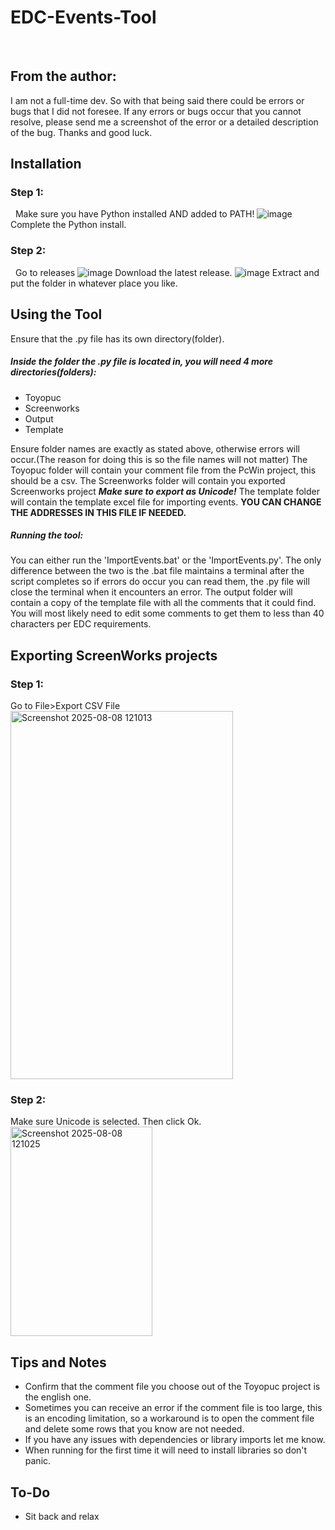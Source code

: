# EDC-Events-Tool
&nbsp;&nbsp;
## From the author:
I am not a full-time dev. So with that being said there could be errors or bugs that I did not foresee. If any errors or bugs occur that you cannot resolve, please    send me a screenshot of the error or a detailed description of the bug. Thanks and good luck.


## Installation
### Step 1:
&nbsp;&nbsp;Make sure you have Python installed AND added to PATH!
![image](https://github.com/user-attachments/assets/13f73752-ffab-4f4d-b469-d7f6d0d274b7)
Complete the Python install.
### Step 2:
&nbsp;&nbsp;Go to releases
![image](https://github.com/user-attachments/assets/a2316742-d4bd-433b-9cd4-b249b9344e53)
Download the latest release.
![image](https://github.com/user-attachments/assets/e3d0b5c4-27da-4a67-af0c-abb9f693dea2)
Extract and put the folder in whatever place you like.

## Using the Tool
Ensure that the .py file has its own directory(folder).
##### Inside the folder the .py file is located in, you will need 4 more directories(folders):
- Toyopuc
- Screenworks
- Output
- Template
  
Ensure folder names are exactly as stated above, otherwise errors will occur.(The reason for doing this is so the file names will not matter)
The Toyopuc folder will contain your comment file from the PcWin project, this should be a csv.
The Screenworks folder will contain you exported Screenworks project ***Make sure to export as Unicode!***
The template folder will contain the template excel file for importing events. **YOU CAN CHANGE THE ADDRESSES IN THIS FILE IF NEEDED.**
##### Running the tool:
You can either run the 'ImportEvents.bat' or the 'ImportEvents.py'. The only difference between the two is the .bat file maintains a terminal after the script completes so if errors do occur you can read them, the .py file will close the terminal when it encounters an error.
The output folder will contain a copy of the template file with all the comments that it could find. You will most likely need to edit some comments to get them to less than 40 characters per EDC requirements.

## Exporting ScreenWorks projects
### Step 1:
Go to File>Export CSV File  
<img width="356" height="589" alt="Screenshot 2025-08-08 121013" src="https://github.com/user-attachments/assets/381c1304-55c6-40c9-8c7f-c4c956c5f707" />
### Step 2:
Make sure Unicode is selected. Then click Ok.  
<img width="227" height="335" alt="Screenshot 2025-08-08 121025" src="https://github.com/user-attachments/assets/681dd78a-5520-4296-9212-f113320de915" />



## Tips and Notes
- Confirm that the comment file you choose out of the Toyopuc project is the english one.
- Sometimes you can receive an error if the comment file is too large, this is an encoding limitation, so a workaround is to open the comment file and delete some rows that you know are not needed.
- If you have any issues with dependencies or library imports let me know.
- When running for the first time it will need to install libraries so don't panic.
## To-Do
- Sit back and relax

  
 
  
